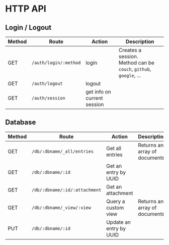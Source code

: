 # HTTP API

## Login / Logout

| Method | Route | Action | Description |
| ------ | ----- | ------ | ----------- |
| GET | `/auth/login/:method` | login | Creates a session.<br>Method can be `couch`, `github`, `google`, ... |
| GET | `/auth/logout` | logout |
| GET | `/auth/session` | get info on current session |

## Database

| Method | Route | Action | Description |
| ------ | ----- | ------ | ----------- |
| GET | `/db/:dbname/_all/entries` | Get all entries | Returns an array of documents |
| GET | `/db/:dbname/:id` | Get an entry by UUID |
| GET | `/db/:dbname/:id/:attachment` | Get an attachment |
| GET | `/db/:dbname/_view/:view` | Query a custom view | Returns an array of documents |
| PUT | `/db/:dbname/:id` | Update an entry by UUID |
